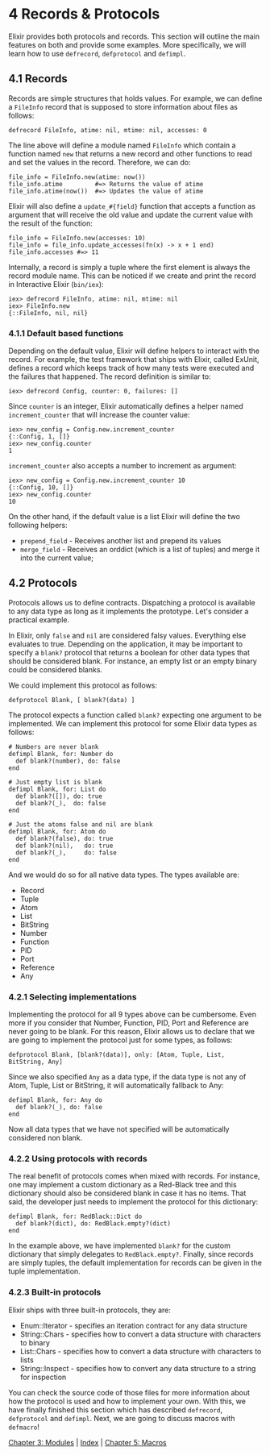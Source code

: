 # 4 Records & Protocols

Elixir provides both protocols and records. This section will outline the main features on both and provide some examples. More specifically, we will learn how to use `defrecord`, `defprotocol` and `defimpl`.

## 4.1 Records

Records are simple structures that holds values. For example, we can define a `FileInfo` record that is supposed to store information about files as follows:

    defrecord FileInfo, atime: nil, mtime: nil, accesses: 0

The line above will define a module named `FileInfo` which contain a function named `new` that returns a new record and other functions to read and set the values in the record. Therefore, we can do:

    file_info = FileInfo.new(atime: now())
    file_info.atime         #=> Returns the value of atime
    file_info.atime(now())  #=> Updates the value of atime

Elixir will also define a `update_#{field}` function that accepts a function as argument that will receive the old value and update the current value with the result of the function:

    file_info = FileInfo.new(accesses: 10)
    file_info = file_info.update_accesses(fn(x) -> x + 1 end)
    file_info.accesses #=> 11

Internally, a record is simply a tuple where the first element is always the record module name. This can be noticed if we create and print the record in Interactive Elixir (`bin/iex`):

    iex> defrecord FileInfo, atime: nil, mtime: nil
    iex> FileInfo.new
    {::FileInfo, nil, nil}

### 4.1.1 Default based functions

Depending on the default value, Elixir will define helpers to interact with the record. For example, the test framework that ships with Elixir, called ExUnit, defines a record which keeps track of how many tests were executed and the failures that happened. The record definition is similar to:

    iex> defrecord Config, counter: 0, failures: []

Since `counter` is an integer, Elixir automatically defines a helper named `increment_counter` that will increase the counter value:

    iex> new_config = Config.new.increment_counter
    {::Config, 1, []}
    iex> new_config.counter
    1

`increment_counter` also accepts a number to increment as argument:

    iex> new_config = Config.new.increment_counter 10
    {::Config, 10, []}
    iex> new_config.counter
    10

On the other hand, if the default value is a list Elixir will define the two following helpers:

* `prepend_field` - Receives another list and prepend its values
* `merge_field` - Receives an orddict (which is a list of tuples) and merge it into the current value;

## 4.2 Protocols

Protocols allows us to define contracts. Dispatching a protocol is available to any data type as long as it implements the prototype. Let's consider a practical example.

In Elixir, only `false` and `nil` are considered falsy values. Everything else evaluates to true. Depending on the application, it may be important to specify a `blank?` protocol that returns a boolean for other data types that should be considered blank. For instance, an empty list or an empty binary could be considered blanks.

We could implement this protocol as follows:

    defprotocol Blank, [ blank?(data) ]

The protocol expects a function called `blank?` expecting one argument to be implemented. We can implement this protocol for some Elixir data types as follows:

    # Numbers are never blank
    defimpl Blank, for: Number do
      def blank?(number), do: false
    end

    # Just empty list is blank
    defimpl Blank, for: List do
      def blank?([]), do: true
      def blank?(_),  do: false
    end

    # Just the atoms false and nil are blank
    defimpl Blank, for: Atom do
      def blank?(false), do: true
      def blank?(nil),   do: true
      def blank?(_),     do: false
    end

And we would do so for all native data types. The types available are:

* Record
* Tuple
* Atom
* List
* BitString
* Number
* Function
* PID
* Port
* Reference
* Any

### 4.2.1 Selecting implementations

Implementing the protocol for all 9 types above can be cumbersome. Even more if you consider that Number, Function, PID, Port and Reference are never going to be blank. For this reason, Elixir allows us to declare that we are going to implement the protocol just for some types, as follows:

    defprotocol Blank, [blank?(data)], only: [Atom, Tuple, List, BitString, Any]

Since we also specified `Any` as a data type, if the data type is not any of Atom, Tuple, List or BitString, it will automatically fallback to Any:

    defimpl Blank, for: Any do
      def blank?(_), do: false
    end

Now all data types that we have not specified will be automatically considered non blank.

### 4.2.2 Using protocols with records

The real benefit of protocols comes when mixed with records. For instance, one may implement a custom dictionary as a Red-Black tree and this dictionary should also be considered blank in case it has no items. That said, the developer just needs to implement the protocol for this dictionary:

    defimpl Blank, for: RedBlack::Dict do
      def blank?(dict), do: RedBlack.empty?(dict)
    end

In the example above, we have implemented `blank?` for the custom dictionary that simply delegates to `RedBlack.empty?`. Finally, since records are simply tuples, the default implementation for records can be given in the tuple implementation.

### 4.2.3 Built-in protocols

Elixir ships with three built-in protocols, they are:

* Enum::Iterator - specifies an iteration contract for any data structure
* String::Chars - specifies how to convert a data structure with characters to binary
* List::Chars - specifies how to convert a data structure with characters to lists
* String::Inspect - specifies how to convert any data structure to a string for inspection

You can check the source code of those files for more information about how the protocol is used and how to implement your own. With this, we have finally finished this section which has described `defrecord`, `defprotocol` and `defimpl`. Next, we are going to discuss macros with `defmacro`!

[Chapter 3: Modules](https://github.com/josevalim/elixir/blob/master/docs/3_modules.md) | [Index](https://github.com/josevalim/elixir/blob/master/docs/0_index.md) |
[Chapter 5: Macros](https://github.com/josevalim/elixir/blob/master/docs/5_macros.md)